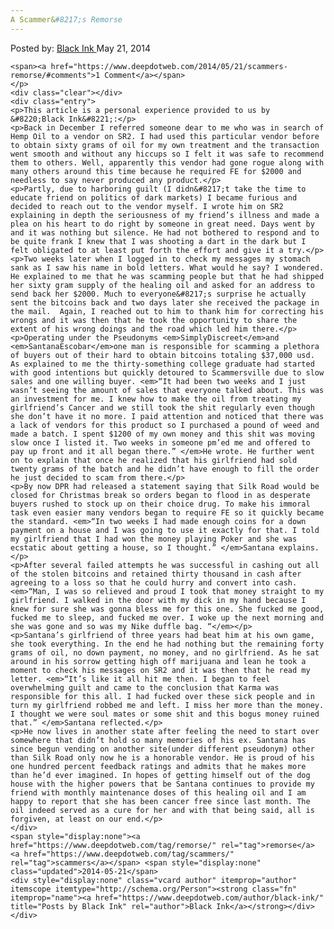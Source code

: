 ```yaml
---
A Scammer&#8217;s Remorse
---
```

<article class="post-listing post-5686 post type-post status-publish format-standard has-post-thumbnail hentry category-deepdot-news tag-remorse tag-scammers">
    <div class="post-inner">
    <p class="post-meta">
    <span>Posted by: <a href="https://www.deepdotweb.com/author/black-ink/" title="">Black Ink </a></span>
    <span>May 21, 2014</span>
    
    <span><a href="https://www.deepdotweb.com/2014/05/21/scammers-remorse/#comments">1 Comment</a></span>
    </p>
    <div class="clear"></div>
    <div class="entry">
    <p>This article is a personal experience provided to us by &#8220;Black Ink&#8221;:</p>
    <p>Back in December I referred someone dear to me who was in search of Hemp Oil to a vendor on SR2. I had used this particular vendor before to obtain sixty grams of oil for my own treatment and the transaction went smooth and without any hiccups so I felt it was safe to recommend them to others. Well, apparently this vendor had gone rogue along with many others around this time because he required FE for $2000 and needless to say never produced any product.</p>
    <p>Partly, due to harboring guilt (I didn&#8217;t take the time to educate friend on politics of dark markets) I became furious and decided to reach out to the vendor myself. I wrote him on SR2 explaining in depth the seriousness of my friend’s illness and made a plea on his heart to do right by someone in great need. Days went by and it was nothing but silence. He had not bothered to respond and to be quite frank I knew that I was shooting a dart in the dark but I felt obligated to at least put forth the effort and give it a try.</p>
    <p>Two weeks later when I logged in to check my messages my stomach sank as I saw his name in bold letters. What would he say? I wondered. He explained to me that he was scamming people but that he had shipped her sixty gram supply of the healing oil and asked for an address to send back her $2000. Much to everyone&#8217;s surprise he actually sent the bitcoins back and two days later she received the package in the mail.  Again, I reached out to him to thank him for correcting his wrongs and it was then that he took the opportunity to share the extent of his wrong doings and the road which led him there.</p>
    <p>Operating under the Pseudonyms <em>SimplyDiscreet</em>and <em>SantanaEscobar</em>one man is responsible for scamming a plethora of buyers out of their hard to obtain bitcoins totaling $37,000 usd. As explained to me the thirty-something college graduate had started with good intentions but quickly detoured to Scammersville due to slow sales and one willing buyer. <em>“It had been two weeks and I just wasn’t seeing the amount of sales that everyone talked about. This was an investment for me. I knew how to make the oil from treating my girlfriend’s Cancer and we still took the shit regularly even though she don’t have it no more. I paid attention and noticed that there was a lack of vendors for this product so I purchased a pound of weed and made a batch. I spent $1200 of my own money and this shit was moving slow once I listed it. Two weeks in someone pm’ed me and offered to pay up front and it all began there.” </em>He wrote. He further went on to explain that once he realized that his girlfriend had sold twenty grams of the batch and he didn’t have enough to fill the order he just decided to scam from there.</p>
    <p>By now DPR had released a statement saying that Silk Road would be closed for Christmas break so orders began to flood in as desperate buyers rushed to stock up on their choice drug. To make his immoral task even easier many vendors began to require FE so it quickly became the standard. <em>“In two weeks I had made enough coins for a down payment on a house and I was going to use it exactly for that. I told my girlfriend that I had won the money playing Poker and she was ecstatic about getting a house, so I thought.” </em>Santana explains.</p>
    <p>After several failed attempts he was successful in cashing out all of the stolen bitcoins and retained thirty thousand in cash after agreeing to a loss so that he could hurry and convert into cash. <em>“Man, I was so relieved and proud I took that money straight to my girlfriend. I walked in the door with my dick in my hand because I knew for sure she was gonna bless me for this one. She fucked me good, fucked me to sleep, and fucked me over. I woke up the next morning and she was gone and so was my Nike duffle bag. “</em></p>
    <p>Santana’s girlfriend of three years had beat him at his own game, she took everything. In the end he had nothing but the remaining forty grams of oil, no down payment, no money, and no girlfriend. As he sat around in his sorrow getting high off marijuana and lean he took a moment to check his messages on SR2 and it was then that he read my letter. <em>“It’s like it all hit me then. I began to feel overwhelming guilt and came to the conclusion that Karma was responsible for this all. I had fucked over these sick people and in turn my girlfriend robbed me and left. I miss her more than the money. I thought we were soul mates or some shit and this bogus money ruined that.” </em>Santana reflected.</p>
    <p>He now lives in another state after feeling the need to start over somewhere that didn’t hold so many memories of his ex. Santana has since begun vending on another site(under different pseudonym) other than Silk Road only now he is a honorable vendor. He is proud of his one hundred percent feedback ratings and admits that he makes more than he’d ever imagined. In hopes of getting himself out of the dog house with the higher powers that be Santana continues to provide my friend with monthly maintenance doses of this healing oil and I am happy to report that she has been cancer free since last month. The oil indeed served as a cure for her and with that being said, all is forgiven, at least on our end.</p>
    </div>
    <span style="display:none"><a href="https://www.deepdotweb.com/tag/remorse/" rel="tag">remorse</a> <a href="https://www.deepdotweb.com/tag/scammers/" rel="tag">scammers</a></span> <span style="display:none" class="updated">2014-05-21</span>
    <div style="display:none" class="vcard author" itemprop="author" itemscope itemtype="http://schema.org/Person"><strong class="fn" itemprop="name"><a href="https://www.deepdotweb.com/author/black-ink/" title="Posts by Black Ink" rel="author">Black Ink</a></strong></div>
    </div>
</article>

